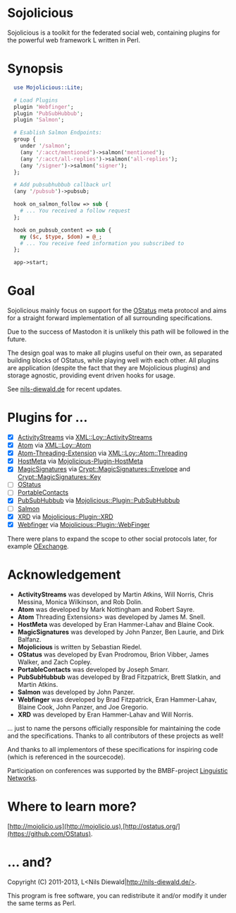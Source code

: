 # Sojolicious

Sojolicious is a toolkit for the federated social web, containing
plugins for the powerful web framework L<Mojolicious>
written in Perl.


# Synopsis

```perl
  use Mojolicious::Lite;

  # Load Plugins
  plugin 'Webfinger';
  plugin 'PubSubHubbub';
  plugin 'Salmon';

  # Esablish Salmon Endpoints:
  group {
    under '/salmon';
    (any '/:acct/mentioned')->salmon('mentioned');
    (any '/:acct/all-replies')->salmon('all-replies');
    (any '/signer')->salmon('signer');
  };

  # Add pubsubhubbub callback url
  (any '/pubsub')->pubsub;

  hook on_salmon_follow => sub {
    # ... You received a follow request
  };

  hook on_pubsub_content => sub {
    my ($c, $type, $dom) = @_;
    # ... You receive feed information you subscribed to
  };

  app->start;
```

# Goal

Sojolicious mainly focus on support for the
[OStatus](https://github.com/OStatus)
meta protocol and aims for a straight forward implementation of all
surrounding specifications.

Due to the success of Mastodon it is unlikely this path will be
followed in the future.

The design goal was to  make all plugins useful on their own,
as separated building blocks of OStatus, while playing well
with each other. All plugins are application (despite the fact
that they are Mojolicious plugins) and storage agnostic,
providing event driven hooks for usage.

See [nils-diewald.de](https://www.nils-diewald.de/development/sojolicious)
for recent updates.

# Plugins for ...

- [x] [ActivityStreams](http://activitystrea.ms/specs/atom/1.0/) via [XML::Loy::ActivityStreams](https://metacpan.org/pod/XML::Loy::ActivityStreams)
- [x] [Atom](https://www.ietf.org/rfc/rfc4287.txt) via [XML::Loy::Atom](https://metacpan.org/pod/XML::Loy::Atom)
- [x] [Atom-Threading-Extension](https://www.ietf.org/rfc/rfc4685.txt) via [XML::Loy::Atom::Threading](https://metacpan.org/pod/XML::Loy::Atom::Threading)
- [x] [HostMeta](http://tools.ietf.org/html/draft-hammer-hostmeta) via [Mojolicious-Plugin-HostMeta](https://metacpan.org/release/Mojolicious-Plugin-HostMeta)
- [x] [MagicSignatures](http://salmon-protocol.googlecode.com/svn/trunk/draft-panzer-magicsig-01.html) via [Crypt::MagicSignatures::Envelope](https://metacpan.org/release/Crypt-MagicSignatures-Envelope/) and [Crypt::MagicSignatures::Key](https://metacpan.org/release/Crypt-MagicSignatures-Key/)
- [ ] [OStatus](https://github.com/OStatus)
- [ ] [PortableContacts](http://portablecontacts.net/draft-spec.html)
- [x] [PubSubHubbub](https://github.com/pubsubhubbub) via [Mojolicious::Plugin::PubSubHubbub](https://metacpan.org/release/Mojolicious-Plugin-PubSubHubbub/)
- [ ] [Salmon](https://github.com/salmon-protocol)
- [x] [XRD](http://docs.oasis-open.org/xri/xrd/v1.0/xrd-1.0.html) via [Mojolicious::Plugin::XRD](https://metacpan.org/release/Mojolicious-Plugin-XRD)
- [x] [Webfinger](http://code.google.com/p/webfinger/wiki/WebFingerProtocol) via [Mojolicious::Plugin::WebFinger](https://metacpan.org/release/Mojolicious-Plugin-WebFinger)

There were plans to expand the scope to other social protocols later,
for example [OExchange](http://www.oexchange.org/spec/).

# Acknowledgement

- **ActivityStreams** was developed by Martin Atkins, Will Norris, Chris Messina, Monica Wilkinson, and Rob Dolin.
- **Atom** was developed by Mark Nottingham and Robert Sayre.
- **Atom** Threading Extensions> was developed by James M. Snell.
- **HostMeta** was developed by  Eran Hammer-Lahav and Blaine Cook.
- **MagicSignatures** was developed by John Panzer, Ben Laurie, and Dirk Balfanz.
- **Mojolicious** is written by Sebastian Riedel.
- **OStatus** was developed by Evan Prodromou, Brion Vibber, James Walker, and Zach Copley.
- **PortableContacts** was developed by Joseph Smarr.
- **PubSubHubbub** was developed by Brad Fitzpatrick, Brett Slatkin, and Martin Atkins.
- **Salmon** was developed by John Panzer.
- **Webfinger** was developed by Brad Fitzpatrick, Eran Hammer-Lahav, Blaine Cook, John Panzer, and Joe Gregorio.
- **XRD** was developed by Eran Hammer-Lahav and Will Norris.

... just to name the persons officially responsible for maintaining the code and the specifications.
Thanks to all contributors of these projects as well!

And thanks to all implementors of these specifications for inspiring code (which is referenced in the sourcecode).

Participation on conferences was supported by the BMBF-project [Linguistic Networks](http://project.linguistic-networks.net/).

# Where to learn more?

[http://mojolicio.us](http://mojolicio.us),[http://ostatus.org/](https://github.com/OStatus).

# ... and?

Copyright (C) 2011-2013, L<Nils Diewald|http://nils-diewald.de/>.

This program is free software, you can redistribute it
and/or modify it under the same terms as Perl.
